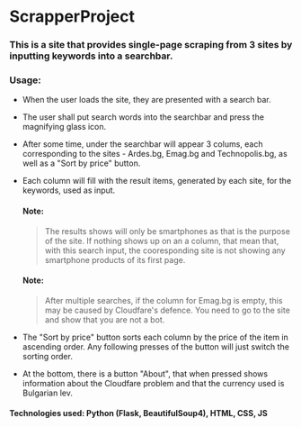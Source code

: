 # ScrapperProject
### This is a site that provides single-page scraping from 3 sites by inputting keywords into a searchbar.


### Usage:
* When the user loads the site, they are presented with a search bar.
* The user shall put search words into the searchbar and press the magnifying glass icon.
* After some time, under the searchbar will appear 3 colums, each corresponding to the sites - Ardes.bg, Emag.bg and Technopolis.bg, as well as a "Sort by price" button.
* Each column will fill with the result items, generated by each site, for the keywords, used as input.
  ####  Note:
   > The results shows will only be smartphones as that is the purpose of the site. If nothing shows up on an a column, that mean that, with this search input, the cooresponding site is not showing any smartphone products of its first page.
  #### Note:
   > After multiple searches, if the column for Emag.bg is empty, this may be caused by Cloudfare's defence. You need to go to the site and show that you are not a bot.

  
* The "Sort by price" button sorts each column by the price of the item in ascending order. Any following presses of the button will just switch the sorting order.
* At the bottom, there is a button "About", that when pressed shows information about the Cloudfare problem and that the currency used is Bulgarian lev.

####  Technologies used: Python (Flask, BeautifulSoup4), HTML, CSS, JS

